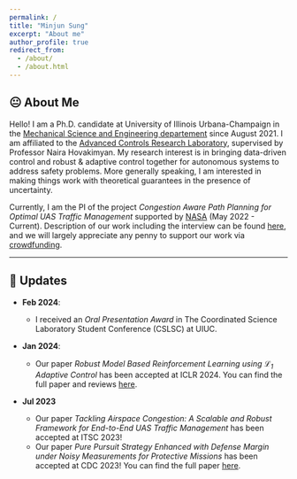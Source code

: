 ```yaml
---
permalink: /
title: "Minjun Sung"
excerpt: "About me"
author_profile: true
redirect_from:
  - /about/
  - /about.html
---
```

## 😐 About Me

Hello! I am a Ph.D. candidate at University of Illinois Urbana-Champaign in the [Mechanical Science and Engineering departement](https://mechse.illinois.edu/) since August 2021. I am affiliated to the [Advanced Controls Research Laboratory](http://naira.mechse.illinois.edu/), supervised by Professor Naira Hovakimyan. My research interest is in bringing data-driven control and robust & adaptive control together for autonomous systems to address safety problems. More generally speaking, I am interested in making things work with theoretical guarantees in the presence of uncertainty.

Currently, I am the PI of the project *Congestion Aware Path Planning for Optimal UAS Traffic Management* supported by [NASA](https://nari.arc.nasa.gov/usrc) (May 2022 - Current). Description of our work including the interview can be found [here](https://mechse.illinois.edu/news/46992), and we will largely appreciate any penny to support our work via [crowdfunding](https://gofund.me/5ea95d35).

---

## 📑 Updates

- **Feb 2024**:
  - I received an *Oral Presentation Award* in The Coordinated Science Laboratory Student Conference (CSLSC) at UIUC.

- **Jan 2024**:
  - Our paper *Robust Model Based Reinforcement Learning using $\mathcal{L}_1$ Adaptive Control* has been accepted at ICLR 2024. You can find the full paper and reviews [here](https://openreview.net/forum?id=GaLCLvJaoF&noteId=0fW3HMWMBf).

- **Jul 2023**
  - Our paper *Tackling Airspace Congestion: A Scalable and Robust Framework for End-to-End UAS Traffic Management* has been accepted at ITSC 2023!
  - Our paper *Pure Pursuit Strategy Enhanced with Defense Margin under Noisy Measurements for Protective Missions* has been accepted at CDC 2023! You can find the full paper [here](https://ieeexplore.ieee.org/abstract/document/10383746/?casa_token=YE5RsniAPKUAAAAA:p5IziNpcp5UXflFas3WARPwLc3pafiZaTB5FXk7CzJ3SzetLpfhN-6fuZc_CG42jWLgE4ABaDQ).

<!-- # Research Interests

## Model-based Reinforcement Learning

## Robust and Adaptive Control

## Planning

Like many other Jekyll-based GitHub Pages templates, academicpages makes you separate the website's content from its form. The content & metadata of your website are in structured markdown files, while various other files constitute the theme, specifying how to transform that content & metadata into HTML pages. You keep these various markdown (.md), YAML (.yml), HTML, and CSS files in a public GitHub repository. Each time you commit and push an update to the repository, the [GitHub pages](https://pages.github.com/) service creates static HTML pages based on these files, which are hosted on GitHub's servers free of charge.

Many of the features of dynamic content management systems (like Wordpress) can be achieved in this fashion, using a fraction of the computational resources and with far less vulnerability to hacking and DDoSing. You can also modify the theme to your heart's content without touching the content of your site. If you get to a point where you've broken something in Jekyll/HTML/CSS beyond repair, your markdown files describing your talks, publications, etc. are safe. You can rollback the changes or even delete the repository and start over -- just be sure to save the markdown files! Finally, you can also write scripts that process the structured data on the site, such as [this one](https://github.com/academicpages/academicpages.github.io/blob/master/talkmap.ipynb) that analyzes metadata in pages about talks to display [a map of every location you've given a talk](https://academicpages.github.io/talkmap.html).

# Getting started

1. Register a GitHub account if you don't have one and confirm your e-mail (required!)
1. Fork [this repository](https://github.com/academicpages/academicpages.github.io) by clicking the "fork" button in the top right.
1. Go to the repository's settings (rightmost item in the tabs that start with "Code", should be below "Unwatch"). Rename the repository "[your GitHub username].github.io", which will also be your website's URL.
1. Set site-wide configuration and create content & metadata (see below -- also see [this set of diffs](http://archive.is/3TPas) showing what files were changed to set up [an example site](https://getorg-testacct.github.io) for a user with the username "getorg-testacct")
1. Upload any files (like PDFs, .zip files, etc.) to the files/ directory. They will appear at https://[your GitHub username].github.io/files/example.pdf.
1. Check status by going to the repository settings, in the "GitHub pages" section

## Site-wide configuration

The main configuration file for the site is in the base directory in [\_config.yml](https://github.com/academicpages/academicpages.github.io/blob/master/_config.yml), which defines the content in the sidebars and other site-wide features. You will need to replace the default variables with ones about yourself and your site's github repository. The configuration file for the top menu is in [\_data/navigation.yml](https://github.com/academicpages/academicpages.github.io/blob/master/_data/navigation.yml). For example, if you don't have a portfolio or blog posts, you can remove those items from that navigation.yml file to remove them from the header.

## Create content & metadata

For site content, there is one markdown file for each type of content, which are stored in directories like \_publications, \_talks, \_posts, \_teaching, or \_pages. For example, each talk is a markdown file in the [\_talks directory](https://github.com/academicpages/academicpages.github.io/tree/master/_talks). At the top of each markdown file is structured data in YAML about the talk, which the theme will parse to do lots of cool stuff. The same structured data about a talk is used to generate the list of talks on the [Talks page](https://academicpages.github.io/talks), each [individual page](https://academicpages.github.io/talks/2012-03-01-talk-1) for specific talks, the talks section for the [CV page](https://academicpages.github.io/cv), and the [map of places you've given a talk](https://academicpages.github.io/talkmap.html) (if you run this [python file](https://github.com/academicpages/academicpages.github.io/blob/master/talkmap.py) or [Jupyter notebook](https://github.com/academicpages/academicpages.github.io/blob/master/talkmap.ipynb), which creates the HTML for the map based on the contents of the \_talks directory).

**Markdown generator**

I have also created [a set of Jupyter notebooks](https://github.com/academicpages/academicpages.github.io/tree/master/markdown_generator) that converts a CSV containing structured data about talks or presentations into individual markdown files that will be properly formatted for the academicpages template. The sample CSVs in that directory are the ones I used to create my own personal website at stuartgeiger.com. My usual workflow is that I keep a spreadsheet of my publications and talks, then run the code in these notebooks to generate the markdown files, then commit and push them to the GitHub repository.

## How to edit your site's GitHub repository

Many people use a git client to create files on their local computer and then push them to GitHub's servers. If you are not familiar with git, you can directly edit these configuration and markdown files directly in the github.com interface. Navigate to a file (like [this one](https://github.com/academicpages/academicpages.github.io/blob/master/_talks/2012-03-01-talk-1.md) and click the pencil icon in the top right of the content preview (to the right of the "Raw | Blame | History" buttons). You can delete a file by clicking the trashcan icon to the right of the pencil icon. You can also create new files or upload files by navigating to a directory and clicking the "Create new file" or "Upload files" buttons.

Example: editing a markdown file for a talk
![Editing a markdown file for a talk](/images/editing-talk.png)

## For more info

More info about configuring academicpages can be found in [the guide](https://academicpages.github.io/markdown/). The [guides for the Minimal Mistakes theme](https://mmistakes.github.io/minimal-mistakes/docs/configuration/) (which this theme was forked from) might also be helpful. -->
